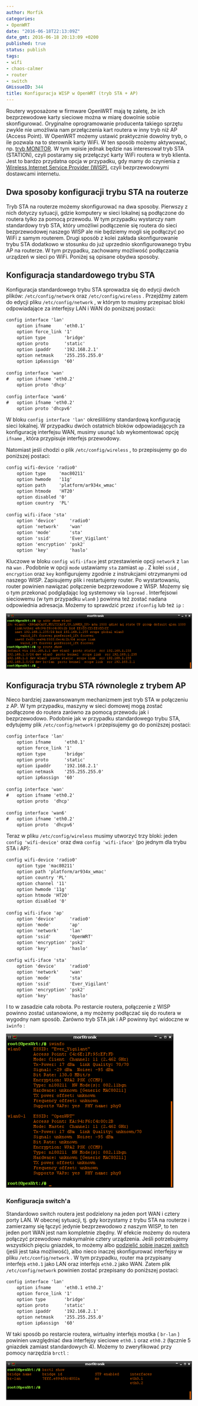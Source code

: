 ```yaml
---
author: Morfik
categories:
- OpenWRT
date: "2016-06-18T22:13:09Z"
date_gmt: 2016-06-18 20:13:09 +0200
published: true
status: publish
tags:
- wifi
- chaos-calmer
- router
- switch
GHissueID: 344
title: Konfiguracja WISP w OpenWRT (tryb STA + AP)
---
```


Routery wyposażone w firmware OpenWRT mają tę zaletę, że ich bezprzewodowe karty sieciowe można w
miarę dowolnie sobie skonfigurować. Oryginalne oprogramowanie producenta takiego sprzętu zwykle nie
umożliwia nam przełączenia kart routera w inny tryb niż AP (Access Point). W OpenWRT możemy ustawić
praktycznie dowolny tryb, o ile pozwala na to sterownik karty WiFi. W ten sposób możemy aktywować,
np. [tryb MONITOR](/post/karta-wifi-trybie-monitor-openwrt/). W tym wpisie jednak
będzie nas interesował tryb STA (STATION), czyli postaramy się przełączyć karty WiFi routera w tryb
klienta. Jest to bardzo przydatna opcja w przypadku, gdy mamy do czynienia z [Wireless Internet
Service Provider (WISP)](https://pl.wikipedia.org/wiki/WISP), czyli bezprzewodowymi dostawcami
internetu.

<!--more-->
## Dwa sposoby konfiguracji trybu STA na routerze

Tryb STA na routerze możemy skonfigurować na dwa sposoby. Pierwszy z nich dotyczy sytuacji, gdzie
komputery w sieci lokalnej są podłączone do routera tylko za pomocą przewodu. W tym przypadku
wystarczy nam standardowy tryb STA, który umożliwi podłączenie się routera do sieci bezprzewodowej
naszego WISP ale nie będziemy mogli się podłączyć po WiFi z samym routerem. Drugi sposób z kolei
zakłada skonfigurowanie trybu STA dodatkowo w stosunku do już uprzednio skonfigurowanego trybu AP
na routerze. W tym przypadku, zachowamy możliwość podłączania urządzeń w sieci po WiFi. Poniżej są
opisane obydwa sposoby.

## Konfiguracja standardowego trybu STA

Konfiguracja standardowego trybu STA sprowadza się do edycji dwóch plików: `/etc/config/network`
oraz `/etc/config/wireless` . Przejdźmy zatem do edycji pliku `/etc/config/network` , w którym to
musimy przepisać bloki odpowiadające za interfejsy LAN i WAN do poniższej postaci:

    config interface 'lan'
        option ifname     'eth0.1'
        option force_link '1'
        option type       'bridge'
        option proto      'static'
        option ipaddr     '192.168.2.1'
        option netmask    '255.255.255.0'
        option ip6assign  '60'

    config interface 'wan'
    #   option ifname 'eth0.2'
        option proto 'dhcp'

    config interface 'wan6'
    #   option ifname 'eth0.2'
        option proto 'dhcpv6'

W bloku `config interface 'lan'` określiliśmy standardową konfigurację sieci lokalnej. W przypadku
dwóch ostatnich bloków odpowiadających za konfigurację interfejsu WAN, musimy usunąć lub
wykomentować opcję `ifname` , która przypisuje interfejs przewodowy.

Natomiast jeśli chodzi o plik `/etc/config/wireless` , to przepisujemy go do poniższej postaci:

    config wifi-device 'radio0'
        option type     'mac80211'
        option hwmode   '11g'
        option path     'platform/ar934x_wmac'
        option htmode   'HT20'
        option disabled '0'
        option country  'PL'

    config wifi-iface 'sta'
        option 'device'     'radio0'
        option 'network'    'wan'
        option 'mode'       'sta'
        option 'ssid'       'Ever_Vigilant'
        option 'encryption' 'psk2'
        option 'key'        'haslo'

Kluczowe w bloku `config wifi-iface` jest przestawienie opcji `network` z `lan` na `wan` . Podobnie
w opcji `mode` ustawiamy `sta` zamiast `ap` . Z kolei `ssid` , `encryption` oraz `key` konfigurujemy
zgodnie z instrukcjami otrzymanymi od naszego WISP. Zapisujemy plik i restartujemy router. Po
wystartowaniu, router powinien nawiązać połączenie bezprzewodowe z WISP. Możemy się o tym przekonać
podglądając log systemowy via `logread` . Interfejsowi sieciowemu (w tym przypadku `wlan0` ) powinna
też zostać nadana odpowiednia adresacja. Możemy to sprawdzić przez `ifconfig` lub też `ip` :

![openwrt-wisp-tryb-sta-interfejs-wlan0](/img/2016/06/2.openwrt-wisp-tryb-sta-interfejs-wlan0.png#huge)

## Konfiguracja trybu STA równolegle z trybem AP

Nieco bardziej zaawansowanym mechanizmem jest tryb STA w połączeniu z AP. W tym przypadku, maszyny w
sieci domowej mogą zostać podłączone do routera zarówno za pomocą przewodu jak i bezprzewodowo.
Podobnie jak w przypadku standardowego trybu STA, edytujemy plik `/etc/config/network` i
przepisujemy go do poniższej postaci:

    config interface 'lan'
        option ifname     'eth0.1'
        option force_link '1'
        option type       'bridge'
        option proto      'static'
        option ipaddr     '192.168.2.1'
        option netmask    '255.255.255.0'
        option ip6assign  '60'

    config interface 'wan'
    #   option ifname 'eth0.2'
        option proto  'dhcp'

    config interface 'wan6'
    #   option ifname 'eth0.2'
        option proto  'dhcpv6'

Teraz w pliku `/etc/config/wireless` musimy utworzyć trzy bloki: jeden `config 'wifi-device'` oraz
dwa `config 'wifi-iface'` (po jednym dla trybu STA i AP):

    config wifi-device 'radio0'
        option type 'mac80211'
        option path 'platform/ar934x_wmac'
        option country 'PL'
        option channel '11'
        option hwmode '11g'
        option htmode 'HT20'
        option disabled '0'

    config wifi-iface 'ap'
        option 'device'     'radio0'
        option 'mode'       'ap'
        option 'network'    'lan'
        option 'ssid'       'OpenWRT'
        option 'encryption' 'psk2'
        option 'key'        'haslo'

    config wifi-iface 'sta'
        option 'device'     'radio0'
        option 'network'    'wan'
        option 'mode'       'sta'
        option 'ssid'       'Ever_Vigilant'
        option 'encryption' 'psk2'
        option 'key'        'haslo'

I to w zasadzie cała robota. Po restarcie routera, połączenie z WISP powinno zostać ustanowione, a
my możemy podłączać się do routera w wygodny nam sposób. Zarówno tryb STA jak i AP powinny być
widoczne w `iwinfo` :

![openwrt-wisp-tryb-sta-ap-iwinfo](/img/2016/06/3.openwrt-wisp-tryb-sta-ap-iwinfo.png#big)

### Konfiguracja switch'a

Standardowo switch routera jest podzielony na jeden port WAN i cztery porty LAN. W obecnej sytuacji,
tj. gdy korzystamy z trybu STA na routerze i zamierzamy się łączyć jedynie bezprzewodowo z naszym
WISP, to ten jeden port WAN jest nam kompletnie zbędny. W efekcie możemy do routera połączyć
przewodowo maksymalnie cztery urządzenia. Jeśli potrzebujemy wszystkich pięciu gniazdek, to możemy
albo [podzielić sobie inaczej
switch](/post/podzial-switcha-na-kilka-vlan-w-openwrt/) (jeśli jest taka
możliwość), albo nieco inaczej skonfigurować interfejsy w pliku `/etc/config/network` . W tym
przypadku, router ma przypisany interfejs `eth0.1` jako LAN oraz interfejs `eth0.2` jako WAN. Zatem
plik `/etc/config/network` powinien zostać przepisany do poniższej postaci:

    config interface 'lan'
        option ifname     'eth0.1 eth0.2'
        option force_link '1'
        option type       'bridge'
        option proto      'static'
        option ipaddr     '192.168.2.1'
        option netmask    '255.255.255.0'
        option ip6assign  '60'

W taki sposób po restarcie routera, wirtualny interfejs mostka ( `br-lan` ) powinien uwzględniać dwa
interfejsy sieciowe `eth0.1` oraz `eth0.2` (łącznie 5 gniazdek zamiast standardowych 4). Możemy to
zweryfikować przy pomocy narzędzia `brctl` :

![openwrt-wisp-tryb-sta-mostek](/img/2016/06/4.openwrt-wisp-tryb-sta-mostek.png#huge)

